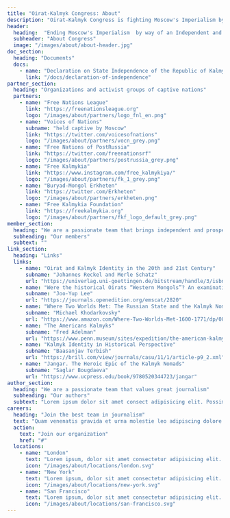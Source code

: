```yaml
---
title: "Oirat-Kalmyk Congress: About"
description: "Oirat-Kalmyk Congress is fighting Moscow's Imperialism by pushing an idea of independent and democratic Kalmykia."
header:
  heading:  "Ending Moscow's Imperialism  by way of an Independent and Democratic Kalmykia."
  subheader: "About Congress"
  image: "/images/about/about-header.jpg"
doc_section:
  heading: "Documents"
  docs:
    - name: "Declaration on State Independence of the Republic of Kalmykia"
      link: "/docs/declaration-of-independence"
partner_section:
  heading: "Organizations and activist groups of captive nations"
  partners:
    - name: "Free Nations League"
      link: "https://freenationsleague.org"
      logo: "/images/about/partners/logo_fnl_en.png"
    - name: "Voices of Nations"
      subname: "held captive by Moscow"
      link: "https://twitter.com/voicesofnations"
      logo: "/images/about/partners/vocn_grey.png"
    - name: "Free Nations of PostRussia"
      link: "https://twitter.com/freenationsrf"
      logo: "/images/about/partners/postrussia_grey.png"
    - name: "Free Kalmykia"
      link: "https://www.instagram.com/free_kalmykiya/"
      logo: "/images/about/partners/fk_1_grey.png"
    - name: "Buryad-Mongol Erkheten"
      link: "https://twitter.com/Erkheten"
      logo: "/images/about/partners/erkheten.png"
    - name: "Free Kalmykia Foundation"
      link: "https://freekalmykia.org"
      logo: "/images/about/partners/fkf_logo_default_grey.png"
member_section:
  heading: "We are a passionate team that brings independent and prosper Kalmykia closer"
  subheading: "Our members"
  subtext: ""
link_section:
  heading: "Links"
  links:
    - name: "Oirat and Kalmyk Identity in the 20th and 21st Century"
      subname: "Johannes Reckel and Merle Schatz"
      url: "https://univerlag.uni-goettingen.de/bitstream/handle/3/isbn-978-3-86395-464-2/reckel_oiraten.pdf?sequence=1&isAllowed=y"
    - name: "Were the historical Oirats “Western Mongols”? An examination of their uniqueness in relation to the Mongols"
      subname: "Joo-Yup Lee"
      url: "https://journals.openedition.org/emscat/2820"
    - name: "Where Two Worlds Met: The Russian State and the Kalmyk Nomads, 1600–1771"
      subname: "Michael Khodarkovsky"
      url: "https://www.amazon.com/Where-Two-Worlds-Met-1600-1771/dp/0801473403"
    - name: "The Americans Kalmyks"
      subname: "Fred Adelman"
      url: "https://www.penn.museum/sites/expedition/the-american-kalmyks/"
    - name: "Kalmyk Identity in Historical Perspective"
      subname: "Baasanjav Terbish"
      url: "https://brill.com/view/journals/casu/11/1/article-p9_2.xml"
    - name: "Jangar. The Heroic Epic of the Kalmyk Nomads"
      subname: "Saglar Bougdaeva"
      url: "https://www.ucpress.edu/book/9780520344723/jangar"
author_section:
  heading: "We are a passionate team that values great journalism"
  subheading: "Our authors"
  subtext: "Lorem ipsum dolor sit amet consect adipisicing elit. Possimus magnam voluptatum cupiditate veritatis in accusamus quisquam."
careers:
  heading: "Join the best team in journalism"
  text: "Quam venenatis gravida et urna molestie leo adipiscing dolore leo euismod quam. Aenean porta curabitur convallis pellentesque velit platea at neque phasellus. Aliquet pellentesque senectus velit magna ultrices iaculis justo habitasse vitae neque ornare nullam leo."
  action:
    text: "Join our organization"
    href: "#"
  locations:
    - name: "London"
      text: "Lorem ipsum, dolor sit amet consectetur adipisicing elit. Maiores impedit perferendis suscipit eaque iste dolor."
      icon: "/images/about/locations/london.svg"
    - name: "New York"
      text: "Lorem ipsum, dolor sit amet consectetur adipisicing elit. Maiores impedit perferendis suscipit eaque iste dolor."
      icon: "/images/about/locations/new-york.svg"
    - name: "San Francisco"
      text: "Lorem ipsum, dolor sit amet consectetur adipisicing elit. Maiores impedit perferendis suscipit eaque iste dolor."
      icon: "/images/about/locations/san-francisco.svg"
---
```

